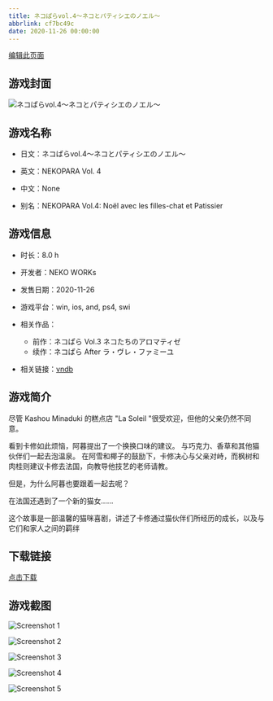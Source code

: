 ```yaml
---
title: ネコぱらvol.4～ネコとパティシエのノエル～
abbrlink: cf7bc49c
date: 2020-11-26 00:00:00
---
```

[编辑此页面](https://github.com/ACG-3/ADV3-source/blob/main/source/_posts/games/%E3%83%8D%E3%82%B3%E3%81%B1%E3%82%89vol.4%EF%BD%9E%E3%83%8D%E3%82%B3%E3%81%A8%E3%83%91%E3%83%86%E3%82%A3%E3%82%B7%E3%82%A8%E3%81%AE%E3%83%8E%E3%82%A8%E3%83%AB%EF%BD%9E.md)

## 游戏封面

![ネコぱらvol.4～ネコとパティシエのノエル～](https://pan.timero.xyz/d/onedrive/img_lib_001/%E3%83%8D%E3%82%B3%E3%81%B1%E3%82%89vol.4%EF%BD%9E%E3%83%8D%E3%82%B3%E3%81%A8%E3%83%91%E3%83%86%E3%82%A3%E3%82%B7%E3%82%A8%E3%81%AE%E3%83%8E%E3%82%A8%E3%83%AB%EF%BD%9E_cover.avif)


## 游戏名称

- 日文：ネコぱらvol.4～ネコとパティシエのノエル～
- 英文：NEKOPARA Vol. 4
- 中文：None

- 别名：NEKOPARA Vol.4: Noël avec les filles-chat et Patissier


## 游戏信息

- 时长：8.0 h
- 开发者：NEKO WORKs
- 发售日期：2020-11-26
- 游戏平台：win, ios, and, ps4, swi
- 相关作品：
   - 前作：ネコぱら Vol.3 ネコたちのアロマティゼ
   - 续作：ネコぱら After ラ・ヴレ・ファミーユ

- 相关链接：[vndb](https://vndb.org/v26052)


## 游戏简介

尽管 Kashou Minaduki 的糕点店 "La Soleil "很受欢迎，但他的父亲仍然不同意。

看到卡修如此烦恼，阿暮提出了一个换换口味的建议。
与巧克力、香草和其他猫伙伴们一起去泡温泉。
在阿雪和椰子的鼓励下，卡修决心与父亲对峙，而枫树和肉桂则建议卡修去法国，向教导他技艺的老师请教。

但是，为什么阿暮也要跟着一起去呢？

在法国还遇到了一个新的猫女......

这个故事是一部温馨的猫咪喜剧，讲述了卡修通过猫伙伴们所经历的成长，以及与它们和家人之间的羁绊




## 下载链接

[点击下载](https://pan.timero.xyz/onedrive/adv_lib_001/%E3%83%8D%E3%82%B3%E3%81%B1%E3%82%89vol.4%EF%BD%9E%E3%83%8D%E3%82%B3%E3%81%A8%E3%83%91%E3%83%86%E3%82%A3%E3%82%B7%E3%82%A8%E3%81%AE%E3%83%8E%E3%82%A8%E3%83%AB%EF%BD%9E)


## 游戏截图


![Screenshot 1](https://pan.timero.xyz/d/onedrive/img_lib_001/%E3%83%8D%E3%82%B3%E3%81%B1%E3%82%89vol.4%EF%BD%9E%E3%83%8D%E3%82%B3%E3%81%A8%E3%83%91%E3%83%86%E3%82%A3%E3%82%B7%E3%82%A8%E3%81%AE%E3%83%8E%E3%82%A8%E3%83%AB%EF%BD%9E_Screenshot_1.avif)

![Screenshot 2](https://pan.timero.xyz/d/onedrive/img_lib_001/%E3%83%8D%E3%82%B3%E3%81%B1%E3%82%89vol.4%EF%BD%9E%E3%83%8D%E3%82%B3%E3%81%A8%E3%83%91%E3%83%86%E3%82%A3%E3%82%B7%E3%82%A8%E3%81%AE%E3%83%8E%E3%82%A8%E3%83%AB%EF%BD%9E_Screenshot_2.avif)

![Screenshot 3](https://pan.timero.xyz/d/onedrive/img_lib_001/%E3%83%8D%E3%82%B3%E3%81%B1%E3%82%89vol.4%EF%BD%9E%E3%83%8D%E3%82%B3%E3%81%A8%E3%83%91%E3%83%86%E3%82%A3%E3%82%B7%E3%82%A8%E3%81%AE%E3%83%8E%E3%82%A8%E3%83%AB%EF%BD%9E_Screenshot_3.avif)

![Screenshot 4](https://pan.timero.xyz/d/onedrive/img_lib_001/%E3%83%8D%E3%82%B3%E3%81%B1%E3%82%89vol.4%EF%BD%9E%E3%83%8D%E3%82%B3%E3%81%A8%E3%83%91%E3%83%86%E3%82%A3%E3%82%B7%E3%82%A8%E3%81%AE%E3%83%8E%E3%82%A8%E3%83%AB%EF%BD%9E_Screenshot_4.avif)

![Screenshot 5](https://pan.timero.xyz/d/onedrive/img_lib_001/%E3%83%8D%E3%82%B3%E3%81%B1%E3%82%89vol.4%EF%BD%9E%E3%83%8D%E3%82%B3%E3%81%A8%E3%83%91%E3%83%86%E3%82%A3%E3%82%B7%E3%82%A8%E3%81%AE%E3%83%8E%E3%82%A8%E3%83%AB%EF%BD%9E_Screenshot_5.avif)

